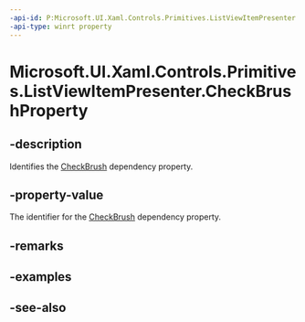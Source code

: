 ```yaml
---
-api-id: P:Microsoft.UI.Xaml.Controls.Primitives.ListViewItemPresenter.CheckBrushProperty
-api-type: winrt property
---
```


<!-- Property syntax
public Windows.UI.Xaml.DependencyProperty CheckBrushProperty { get; }
-->

# Microsoft.UI.Xaml.Controls.Primitives.ListViewItemPresenter.CheckBrushProperty

## -description
Identifies the [CheckBrush](listviewitempresenter_checkbrush.md) dependency property.

## -property-value
The identifier for the [CheckBrush](listviewitempresenter_checkbrush.md) dependency property.

## -remarks

## -examples

## -see-also
